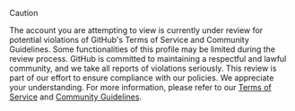 > [!CAUTION]
> The account you are attempting to view is currently under review for potential violations of GitHub's Terms of Service and Community Guidelines. Some functionalities of this profile may be limited during the review process. GitHub is committed to maintaining a respectful and lawful community, and we take all reports of violations seriously. This review is part of our effort to ensure compliance with our policies. We appreciate your understanding. For more information, please refer to our [Terms of Service](https://docs.github.com/en/github/site-policy/github-terms-of-service) and [Community Guidelines](https://docs.github.com/en/github/site-policy/github-community-guidelines).
